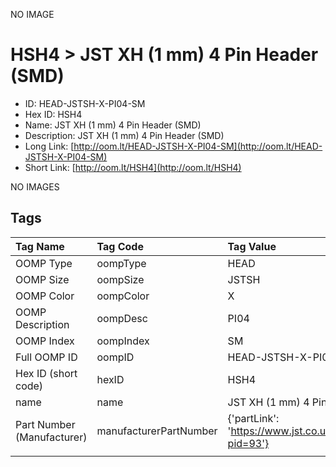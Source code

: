 


  
NO IMAGE  
# HSH4 > JST XH (1 mm) 4 Pin Header (SMD)

- ID: HEAD-JSTSH-X-PI04-SM
- Hex ID: HSH4
- Name: JST XH (1 mm) 4 Pin Header (SMD)
- Description: JST XH (1 mm) 4 Pin Header (SMD)
- Long Link: [http://oom.lt/HEAD-JSTSH-X-PI04-SM](http://oom.lt/HEAD-JSTSH-X-PI04-SM)
- Short Link: [http://oom.lt/HSH4](http://oom.lt/HSH4)
  
NO IMAGES  
## Tags
  

|Tag Name|Tag Code|Tag Value|
| :--- | :--- | :--- |
|OOMP Type|oompType|HEAD|
|OOMP Size|oompSize|JSTSH|
|OOMP Color|oompColor|X|
|OOMP Description|oompDesc|PI04|
|OOMP Index|oompIndex|SM|
|Full OOMP ID|oompID|HEAD-JSTSH-X-PI04-SM|
|Hex ID (short code)|hexID|HSH4|
|name|name|JST XH (1 mm) 4 Pin Header (SMD)|
|Part Number (Manufacturer)|manufacturerPartNumber|{'partLink': 'https://www.jst.co.uk/productSeries.php?pid=93'}|
||||
